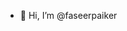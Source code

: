 - 👋 Hi, I’m @faseerpaiker
<!---
faseerpaiker/faseerpaiker is a ✨ special ✨ repository because its `README.md` (this file) appears on your GitHub profile.
You can click the Preview link to take a look at your changes.
--->
